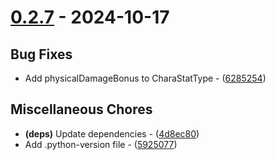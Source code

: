 # [0.2.7](https://github.com/seriaati/akasha-py/compare/v0.2.6..v0.2.7) - 2024-10-17

## Bug Fixes

- Add physicalDamageBonus to CharaStatType - ([6285254](https://github.com/seriaati/akasha-py/commit/62852546b413fc32e3ef39212fc1695bdc7829e4))

## Miscellaneous Chores

- **(deps)** Update dependencies - ([4d8ec80](https://github.com/seriaati/akasha-py/commit/4d8ec80f498daadca8d1d53f20de3e0bf9491724))
- Add .python-version file - ([5925077](https://github.com/seriaati/akasha-py/commit/5925077b1df8815820e2815fe3aef6b73c3f2536))

